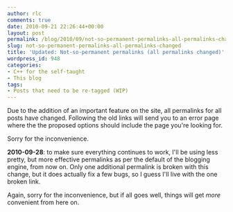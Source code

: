```yaml
---
author: rlc
comments: true
date: 2010-09-21 22:26:44+00:00
layout: post
permalink: /blog/2010/09/not-so-permanent-permalinks-all-permalinks-changed/
slug: not-so-permanent-permalinks-all-permalinks-changed
title: 'Updated: Not-so-permanent permalinks (all permalinks changed)'
wordpress_id: 948
categories:
- C++ for the self-taught
- This blog
tags:
- Posts that need to be re-tagged (WIP)
---
```


Due to the addition of an important feature on the site, all permalinks for all posts have changed. Following the old links will send you to an error page where the the proposed options should include the page you're looking for.

Sorry for the inconvenience.

**2010-09-28**: to make sure everything continues to work, I'll be using less pretty, but more effective permalinks as per the default of the blogging engine, from now on. Only one additional permalink is broken with this change, but it does actually fix a few bugs, so I guess I'll live with the one broken link.

Again, sorry for the inconvenience, but if all goes well, things will get _more_ convenient from here on.
